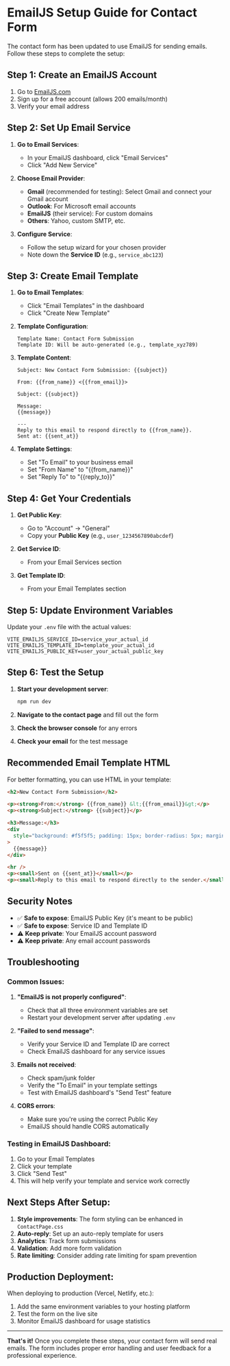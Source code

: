 # EmailJS Setup Guide for Contact Form

The contact form has been updated to use EmailJS for sending emails. Follow these steps to complete the setup:

## Step 1: Create an EmailJS Account

1. Go to [EmailJS.com](https://www.emailjs.com/)
2. Sign up for a free account (allows 200 emails/month)
3. Verify your email address

## Step 2: Set Up Email Service

1. **Go to Email Services**:

   - In your EmailJS dashboard, click "Email Services"
   - Click "Add New Service"

2. **Choose Email Provider**:

   - **Gmail** (recommended for testing): Select Gmail and connect your Gmail account
   - **Outlook**: For Microsoft email accounts
   - **EmailJS** (their service): For custom domains
   - **Others**: Yahoo, custom SMTP, etc.

3. **Configure Service**:
   - Follow the setup wizard for your chosen provider
   - Note down the **Service ID** (e.g., `service_abc123`)

## Step 3: Create Email Template

1. **Go to Email Templates**:

   - Click "Email Templates" in the dashboard
   - Click "Create New Template"

2. **Template Configuration**:

   ```
   Template Name: Contact Form Submission
   Template ID: Will be auto-generated (e.g., template_xyz789)
   ```

3. **Template Content**:

   ```
   Subject: New Contact Form Submission: {{subject}}

   From: {{from_name}} <{{from_email}}>

   Subject: {{subject}}

   Message:
   {{message}}

   ---
   Reply to this email to respond directly to {{from_name}}.
   Sent at: {{sent_at}}
   ```

4. **Template Settings**:
   - Set "To Email" to your business email
   - Set "From Name" to "{{from_name}}"
   - Set "Reply To" to "{{reply_to}}"

## Step 4: Get Your Credentials

1. **Get Public Key**:

   - Go to "Account" → "General"
   - Copy your **Public Key** (e.g., `user_1234567890abcdef`)

2. **Get Service ID**:

   - From your Email Services section

3. **Get Template ID**:
   - From your Email Templates section

## Step 5: Update Environment Variables

Update your `.env` file with the actual values:

```env
VITE_EMAILJS_SERVICE_ID=service_your_actual_id
VITE_EMAILJS_TEMPLATE_ID=template_your_actual_id
VITE_EMAILJS_PUBLIC_KEY=user_your_actual_public_key
```

## Step 6: Test the Setup

1. **Start your development server**:

   ```bash
   npm run dev
   ```

2. **Navigate to the contact page** and fill out the form

3. **Check the browser console** for any errors

4. **Check your email** for the test message

## Recommended Email Template HTML

For better formatting, you can use HTML in your template:

```html
<h2>New Contact Form Submission</h2>

<p><strong>From:</strong> {{from_name}} &lt;{{from_email}}&gt;</p>
<p><strong>Subject:</strong> {{subject}}</p>

<h3>Message:</h3>
<div
  style="background: #f5f5f5; padding: 15px; border-radius: 5px; margin: 10px 0;"
>
  {{message}}
</div>

<hr />
<p><small>Sent on {{sent_at}}</small></p>
<p><small>Reply to this email to respond directly to the sender.</small></p>
```

## Security Notes

- ✅ **Safe to expose**: EmailJS Public Key (it's meant to be public)
- ✅ **Safe to expose**: Service ID and Template ID
- ⚠️ **Keep private**: Your EmailJS account password
- ⚠️ **Keep private**: Any email account passwords

## Troubleshooting

### Common Issues:

1. **"EmailJS is not properly configured"**:

   - Check that all three environment variables are set
   - Restart your development server after updating `.env`

2. **"Failed to send message"**:

   - Verify your Service ID and Template ID are correct
   - Check EmailJS dashboard for any service issues

3. **Emails not received**:

   - Check spam/junk folder
   - Verify the "To Email" in your template settings
   - Test with EmailJS dashboard's "Send Test" feature

4. **CORS errors**:
   - Make sure you're using the correct Public Key
   - EmailJS should handle CORS automatically

### Testing in EmailJS Dashboard:

1. Go to your Email Templates
2. Click your template
3. Click "Send Test"
4. This will help verify your template and service work correctly

## Next Steps After Setup:

1. **Style improvements**: The form styling can be enhanced in `ContactPage.css`
2. **Auto-reply**: Set up an auto-reply template for users
3. **Analytics**: Track form submissions
4. **Validation**: Add more form validation
5. **Rate limiting**: Consider adding rate limiting for spam prevention

## Production Deployment:

When deploying to production (Vercel, Netlify, etc.):

1. Add the same environment variables to your hosting platform
2. Test the form on the live site
3. Monitor EmailJS dashboard for usage statistics

---

**That's it!** Once you complete these steps, your contact form will send real emails. The form includes proper error handling and user feedback for a professional experience.

